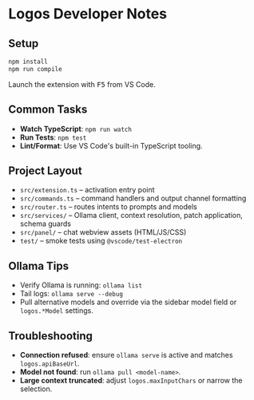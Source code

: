 # Logos Developer Notes

## Setup

```bash
npm install
npm run compile
```

Launch the extension with <kbd>F5</kbd> from VS Code.

## Common Tasks

- **Watch TypeScript**: `npm run watch`
- **Run Tests**: `npm test`
- **Lint/Format**: Use VS Code's built-in TypeScript tooling.

## Project Layout

- `src/extension.ts` – activation entry point
- `src/commands.ts` – command handlers and output channel formatting
- `src/router.ts` – routes intents to prompts and models
- `src/services/` – Ollama client, context resolution, patch application, schema guards
- `src/panel/` – chat webview assets (HTML/JS/CSS)
- `test/` – smoke tests using `@vscode/test-electron`

## Ollama Tips

- Verify Ollama is running: `ollama list`
- Tail logs: `ollama serve --debug`
- Pull alternative models and override via the sidebar model field or `logos.*Model` settings.

## Troubleshooting

- **Connection refused**: ensure `ollama serve` is active and matches `logos.apiBaseUrl`.
- **Model not found**: run `ollama pull <model-name>`.
- **Large context truncated**: adjust `logos.maxInputChars` or narrow the selection.
